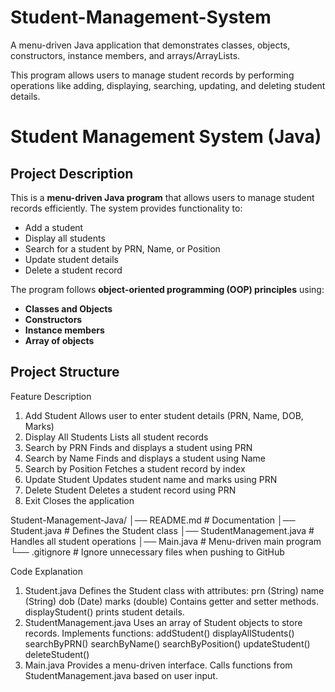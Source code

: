 # Student-Management-System
A menu-driven Java application that demonstrates classes, objects, constructors, instance members, and arrays/ArrayLists.

This program allows users to manage student records by performing operations like adding, displaying, searching, updating, and deleting student details.

# Student Management System (Java)

##  Project Description
This is a **menu-driven Java program** that allows users to manage student records efficiently. The system provides functionality to:
- Add a student
- Display all students
- Search for a student by PRN, Name, or Position
- Update student details
- Delete a student record

The program follows **object-oriented programming (OOP) principles** using:
- **Classes and Objects**
- **Constructors**
- **Instance members**
- **Array of objects**

##  Project Structure


Feature	Description
1. Add Student	Allows user to enter student details (PRN, Name, DOB, Marks)
2. Display All Students	Lists all student records
3. Search by PRN	Finds and displays a student using PRN
4. Search by Name	Finds and displays a student using Name
5. Search by Position	Fetches a student record by index
6. Update Student	Updates student name and marks using PRN
7. Delete Student	Deletes a student record using PRN
8. Exit	Closes the application

Student-Management-Java/
│── README.md          # Documentation
│── Student.java       # Defines the Student class
│── StudentManagement.java  # Handles all student operations
│── Main.java          # Menu-driven main program
└── .gitignore         # Ignore unnecessary files when pushing to GitHub

Code Explanation
1. Student.java
Defines the Student class with attributes:
prn (String)
name (String)
dob (Date)
marks (double)
Contains getter and setter methods.
displayStudent() prints student details.
2. StudentManagement.java
Uses an array of Student objects to store records.
Implements functions:
addStudent()
displayAllStudents()
searchByPRN()
searchByName()
searchByPosition()
updateStudent()
deleteStudent()
3. Main.java
Provides a menu-driven interface.
Calls functions from StudentManagement.java based on user input.
